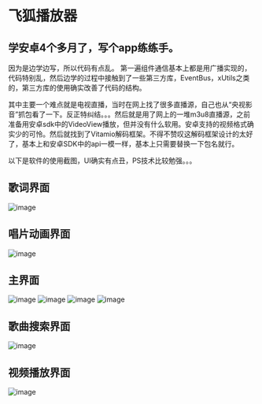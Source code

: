 # 飞狐播放器
学安卓4个多月了，写个app练练手。
---
因为是边学边写，所以代码有点乱。
第一遍组件通信基本上都是用广播实现的，代码特别乱，然后边学的过程中接触到了一些第三方库，EventBus，xUtils之类的，第三方库的使用确实改善了代码的结构。


其中主要一个难点就是电视直播，当时在网上找了很多直播源，自己也从“央视影音”抓包看了一下。反正特纠结。。。然后就是用了网上的一堆m3u8直播源，之前准备用安卓sdk中的VideoView播放，但并没有什么软用。安卓支持的视频格式确实少的可怜。然后就找到了Vitamio解码框架。不得不赞叹这解码框架设计的太好了，基本上和安卓SDK中的api一模一样，基本上只需要替换一下包名就行。


以下是软件的使用截图，UI确实有点丑，PS技术比较勉强。。。

歌词界面
---
![image](https://github.com/holmofy/MediaPlayer/blob/master/screenshot/MusicLyric.png)

唱片动画界面
---
![image](https://github.com/holmofy/MediaPlayer/blob/master/screenshot/MusicRecord.png)

主界面
---

![image](https://github.com/holmofy/MediaPlayer/blob/master/screenshot/NetMusic.png)
![image](https://github.com/holmofy/MediaPlayer/blob/master/screenshot/NetVideo.png)
![image](https://github.com/holmofy/MediaPlayer/blob/master/screenshot/SlidingMenu.png)
![image](https://github.com/holmofy/MediaPlayer/blob/master/screenshot/localMusic.png)

歌曲搜索界面
---

![image](https://github.com/holmofy/MediaPlayer/blob/master/screenshot/searchList.png)

视频播放界面
---

![image](https://github.com/holmofy/MediaPlayer/blob/master/screenshot/VideoPlayer.png)
